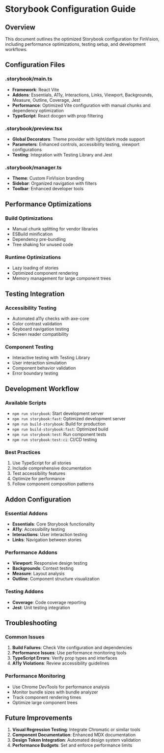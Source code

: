 # Storybook Configuration Guide

## Overview

This document outlines the optimized Storybook configuration for FinVision, including performance optimizations, testing setup, and development workflows.

## Configuration Files

### .storybook/main.ts
- **Framework**: React Vite
- **Addons**: Essentials, A11y, Interactions, Links, Viewport, Backgrounds, Measure, Outline, Coverage, Jest
- **Performance**: Optimized Vite configuration with manual chunks and dependency optimization
- **TypeScript**: React docgen with prop filtering

### .storybook/preview.tsx
- **Global Decorators**: Theme provider with light/dark mode support
- **Parameters**: Enhanced controls, accessibility testing, viewport configurations
- **Testing**: Integration with Testing Library and Jest

### .storybook/manager.ts
- **Theme**: Custom FinVision branding
- **Sidebar**: Organized navigation with filters
- **Toolbar**: Enhanced developer tools

## Performance Optimizations

### Build Optimizations
- Manual chunk splitting for vendor libraries
- ESBuild minification
- Dependency pre-bundling
- Tree shaking for unused code

### Runtime Optimizations
- Lazy loading of stories
- Optimized component rendering
- Memory management for large component trees

## Testing Integration

### Accessibility Testing
- Automated a11y checks with axe-core
- Color contrast validation
- Keyboard navigation testing
- Screen reader compatibility

### Component Testing
- Interactive testing with Testing Library
- User interaction simulation
- Component behavior validation
- Error boundary testing

## Development Workflow

### Available Scripts
- `npm run storybook`: Start development server
- `npm run storybook:fast`: Optimized development server
- `npm run build-storybook`: Build for production
- `npm run build-storybook:fast`: Optimized build
- `npm run storybook:test`: Run component tests
- `npm run storybook:test:ci`: CI/CD testing

### Best Practices
1. Use TypeScript for all stories
2. Include comprehensive documentation
3. Test accessibility features
4. Optimize for performance
5. Follow component composition patterns

## Addon Configuration

### Essential Addons
- **Essentials**: Core Storybook functionality
- **A11y**: Accessibility testing
- **Interactions**: User interaction testing
- **Links**: Navigation between stories

### Performance Addons
- **Viewport**: Responsive design testing
- **Backgrounds**: Context testing
- **Measure**: Layout analysis
- **Outline**: Component structure visualization

### Testing Addons
- **Coverage**: Code coverage reporting
- **Jest**: Unit testing integration

## Troubleshooting

### Common Issues
1. **Build Failures**: Check Vite configuration and dependencies
2. **Performance Issues**: Use performance monitoring tools
3. **TypeScript Errors**: Verify prop types and interfaces
4. **A11y Violations**: Review accessibility guidelines

### Performance Monitoring
- Use Chrome DevTools for performance analysis
- Monitor bundle sizes with bundle analyzer
- Track component rendering times
- Optimize large component trees

## Future Improvements

1. **Visual Regression Testing**: Integrate Chromatic or similar tools
2. **Component Documentation**: Enhanced MDX documentation
3. **Design Token Integration**: Automated design system validation
4. **Performance Budgets**: Set and enforce performance limits
